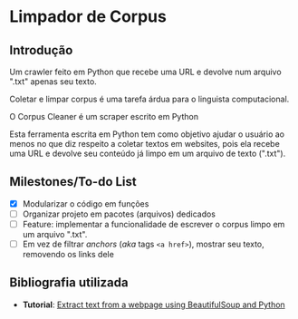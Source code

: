 # Limpador de Corpus

## Introdução

Um crawler feito em Python que recebe uma URL e devolve num arquivo ".txt" apenas seu texto.

Coletar e limpar corpus é uma tarefa árdua para o linguista computacional. 

O Corpus Cleaner é um scraper escrito em Python 

Esta ferramenta escrita em Python tem como objetivo ajudar o usuário ao menos no que diz respeito a coletar textos em websites, pois ela recebe uma URL e devolve seu conteúdo já limpo em um arquivo de texto (".txt").

## Milestones/To-do List

- [x] Modularizar o código em funções
- [ ] Organizar projeto em pacotes (arquivos) dedicados
- [ ] Feature: implementar a funcionalidade de escrever o corpus limpo em um arquivo ".txt".
- [ ] Em vez de filtrar *anchors* (*aka* tags `<a href>`), mostrar seu texto, removendo os links dele

## Bibliografia utilizada

* **Tutorial**: [Extract text from a webpage using BeautifulSoup and Python](https://matix.io/extract-text-from-webpage-using-beautifulsoup-and-python/)

